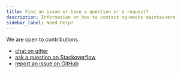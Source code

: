 ```yaml
---
title: Find an issue or have a question or a request?
description: Information on how to contact ng-mocks maintainers
sidebar_label: Need help?
---
```


We are open to contributions.

- [chat on gitter](https://gitter.im/ng-mocks/community)
- [ask a question on Stackoverflow](https://stackoverflow.com/questions/ask?tags=ng-mocks%20angular%20testing%20mocking)
- [report an issue on GitHub](https://github.com/help-me-mom/ng-mocks/issues)

